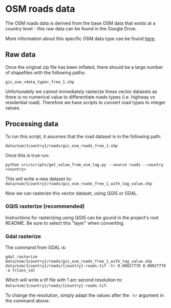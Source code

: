 # OSM roads data 

The OSM roads data is derived from the base OSM data that exists at a country level - this raw data can be found in the Google Drive. 

More information about this specific OSM data type can be found [here](https://wiki.openstreetmap.org/wiki/Key:highway).

## Raw data 

Once the original zip file has been inflated, there should be a large number of shapefiles with the following paths:

`gis_osm_<data_type>_free_1.shp`

Unfortunately we cannot immediately rasterize these vector datasets as there is no numerical value to differentiate roads types (i.e. highway vs residential road). Therefore we have scripts to convert road types to integer values.

## Processing data

To run this script, it assumes that the road dataset is in the following path:

`data/osm/{country}/roads/gis_osm_roads_free_1.shp`

Once this is true run:

```
python src/scripts/get_value_from_osm_tag.py --source roads --country <country>
```

This will write a new dataset to:
`data/osm/{country}/roads/gis_osm_roads_free_1_with_tag_value.shp`

Now we can rasterize this vector dataset, using QGIS or GDAL. 

### GQIS rasterize (recommended)
Instructions for rasterizing using QGIS can be gound in the project's root README. Be sure to select this "layer" when converting.

### Gdal rasterize

The command from GDAL is:

```
gdal_rasterize data/osm/{country}/roads/gis_osm_roads_free_1_with_tag_value.shp data/osm/{country}/roads/{country}-roads.tif -tr 0.00027778 0.00027778 -a fclass_val
```

Which will write a tif file with 1 arc second resolution to:
`data/osm/{country}/roads/{country}-roads.tif`.

To change the resolution, simply adapt the values after the `-tr` argument in the command above.